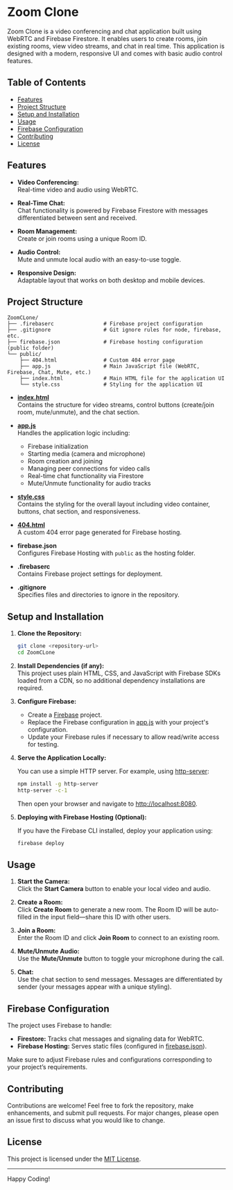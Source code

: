 # Zoom Clone

Zoom Clone is a video conferencing and chat application built using WebRTC and Firebase Firestore. It enables users to create rooms, join existing rooms, view video streams, and chat in real time. This application is designed with a modern, responsive UI and comes with basic audio control features.

## Table of Contents

- [Features](#features)
- [Project Structure](#project-structure)
- [Setup and Installation](#setup-and-installation)
- [Usage](#usage)
- [Firebase Configuration](#firebase-configuration)
- [Contributing](#contributing)
- [License](#license)

## Features

- **Video Conferencing:**  
  Real-time video and audio using WebRTC.
  
- **Real-Time Chat:**  
  Chat functionality is powered by Firebase Firestore with messages differentiated between sent and received.
  
- **Room Management:**  
  Create or join rooms using a unique Room ID.
  
- **Audio Control:**  
  Mute and unmute local audio with an easy-to-use toggle.

- **Responsive Design:**  
  Adaptable layout that works on both desktop and mobile devices.

## Project Structure

```
ZoomCLone/
├── .firebaserc                # Firebase project configuration
├── .gitignore                 # Git ignore rules for node, firebase, etc.
├── firebase.json              # Firebase hosting configuration (public folder)
└── public/
    ├── 404.html               # Custom 404 error page
    ├── app.js                 # Main JavaScript file (WebRTC, Firebase, Chat, Mute, etc.)
    ├── index.html             # Main HTML file for the application UI
    └── style.css              # Styling for the application UI
```

- **[index.html](./public/index.html)**  
  Contains the structure for video streams, control buttons (create/join room, mute/unmute), and the chat section.

- **[app.js](./public/app.js)**  
  Handles the application logic including:  
  - Firebase initialization  
  - Starting media (camera and microphone)  
  - Room creation and joining  
  - Managing peer connections for video calls  
  - Real-time chat functionality via Firestore  
  - Mute/Unmute functionality for audio tracks

- **[style.css](./public/style.css)**  
  Contains the styling for the overall layout including video container, buttons, chat section, and responsiveness.

- **[404.html](./public/404.html)**  
  A custom 404 error page generated for Firebase hosting.

- **firebase.json**  
  Configures Firebase Hosting with `public` as the hosting folder.

- **.firebaserc**  
  Contains Firebase project settings for deployment.

- **.gitignore**  
  Specifies files and directories to ignore in the repository.

## Setup and Installation

1. **Clone the Repository:**

   ```bash
   git clone <repository-url>
   cd ZoomCLone
   ```

2. **Install Dependencies (if any):**  
   This project uses plain HTML, CSS, and JavaScript with Firebase SDKs loaded from a CDN, so no additional dependency installations are required.

3. **Configure Firebase:**

   - Create a [Firebase](https://firebase.google.com/) project.
   - Replace the Firebase configuration in [app.js](./public/app.js) with your project's configuration.
   - Update your Firebase rules if necessary to allow read/write access for testing.

4. **Serve the Application Locally:**

   You can use a simple HTTP server. For example, using [http-server](https://www.npmjs.com/package/http-server):

   ```bash
   npm install -g http-server
   http-server -c-1
   ```

   Then open your browser and navigate to [http://localhost:8080](http://localhost:8080).

5. **Deploying with Firebase Hosting (Optional):**

   If you have the Firebase CLI installed, deploy your application using:

   ```bash
   firebase deploy
   ```

## Usage

1. **Start the Camera:**  
   Click the **Start Camera** button to enable your local video and audio.

2. **Create a Room:**  
   Click **Create Room** to generate a new room. The Room ID will be auto-filled in the input field—share this ID with other users.

3. **Join a Room:**  
   Enter the Room ID and click **Join Room** to connect to an existing room.

4. **Mute/Unmute Audio:**  
   Use the **Mute/Unmute** button to toggle your microphone during the call.

5. **Chat:**  
   Use the chat section to send messages. Messages are differentiated by sender (your messages appear with a unique styling).

## Firebase Configuration

The project uses Firebase to handle:
  
- **Firestore:** Tracks chat messages and signaling data for WebRTC.
- **Firebase Hosting:** Serves static files (configured in [firebase.json](./firebase.json)).

Make sure to adjust Firebase rules and configurations corresponding to your project’s requirements.

## Contributing

Contributions are welcome! Feel free to fork the repository, make enhancements, and submit pull requests. For major changes, please open an issue first to discuss what you would like to change.

## License

This project is licensed under the [MIT License](LICENSE).

---

Happy Coding!